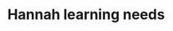 ---
area: Communication Skills, calgary-cambridge-model
category: 04 - Calgary Cambridge Workshop
title: Hannah learning needs 
description: Hannah learning needs 
audio: /assets/audio/4 - Calgary Cambridge Workshop - 4 Hannah learning needs - MQ.mp3
article: 
www: 
keywords: Calgary, Cambridge, Model
youtube: 
soundcloud: 
duration: 2m 39s
---